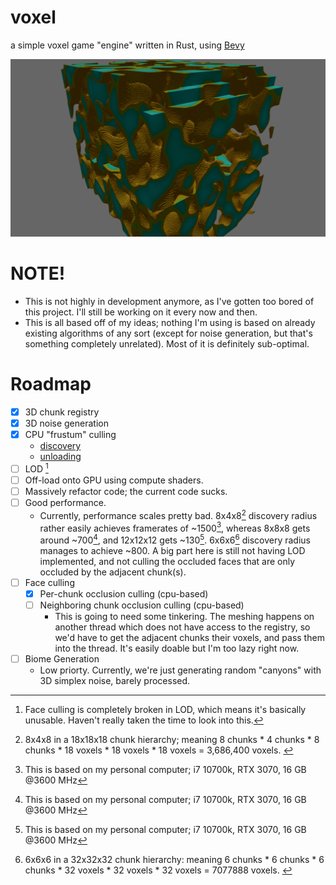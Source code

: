 # voxel

a simple voxel game "engine" written in Rust, using
[Bevy](https://bevyengine.org/)

![screenshot](https://github.com/therealnv6/voxel/blob/main/.assets/screenshot1.png)

# NOTE!

- This is not highly in development anymore, as I've gotten too bored of this
  project. I'll still be working on it every now and then.
- This is all based off of my ideas; nothing I'm using is based on already
  existing algorithms of any sort (except for noise generation, but that's
  something completely unrelated). Most of it is definitely sub-optimal.

# Roadmap

- [x] 3D chunk registry
- [x] 3D noise generation
- [x] CPU "frustum" culling
  - [discovery](https://github.com/therealnv6/voxel/blob/4d066d7b06bb6bd9b358d3f9c97532305b74026e/src/chunk/events/discovery.rs#L61)
  - [unloading](https://github.com/therealnv6/voxel/blob/7bb1704d12a0f1bf77acc6bdcc87e483758c5a0e/src/chunk/discovery.rs#L75)
- [ ] LOD [^3]
- [ ] Off-load onto GPU using compute shaders.
- [ ] Massively refactor code; the current code sucks.
- [ ] Good performance.
  - Currently, performance scales pretty bad. 8x4x8[^2] discovery radius rather
    easily achieves framerates of ~1500[^1], whereas 8x8x8 gets around ~700[^1],
    and 12x12x12 gets ~130[^1]. 6x6x6[^4] discovery radius manages to achieve
    ~800. A big part here is still not having LOD implemented, and not culling
    the occluded faces that are only occluded by the adjacent chunk(s).
- [ ] Face culling
  - [x] Per-chunk occlusion culling (cpu-based)
  - [ ] Neighboring chunk occlusion culling (cpu-based)
    - This is going to need some tinkering. The meshing happens on another
      thread which does not have access to the registry, so we'd have to get the
      adjacent chunks their voxels, and pass them into the thread. It's easily
      doable but I'm too lazy right now.
- [ ] Biome Generation
  - Low priorty. Currently, we're just generating random "canyons" with 3D
    simplex noise, barely processed.

[^1]:
    This is based on my personal computer; i7 10700k, RTX 3070, 16 GB @3600
    MHz

[^2]:
    8x4x8 in a 18x18x18 chunk hierarchy; meaning 8 chunks \* 4 chunks \* 8
    chunks \* 18 voxels \* 18 voxels \* 18 voxels = 3,686,400 voxels. [^5]

[^3]:
    Face culling is completely broken in LOD, which means it's basically
    unusable. Haven't really taken the time to look into this.

[^4]:
    6x6x6 in a 32x32x32 chunk hierarchy: meaning 6 chunks \* 6 chunks \* 6
    chunks \* 32 voxels \* 32 voxels \* 32 voxels = 7077888 voxels. [^5]

[^5]:
    This is worst case scenario, which can never really happen due to face
    culling.
